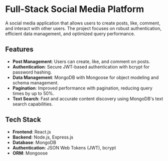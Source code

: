 # Full-Stack Social Media Platform  

A social media application that allows users to create posts, like, comment, and interact with other users. The project focuses on robust authentication, efficient data management, and optimized query performance.  

## Features  
- **Post Management**: Users can create, like, and comment on posts.  
- **Authentication**: Secure JWT-based authentication with bcrypt for password hashing.  
- **Data Management**: MongoDB with Mongoose for object modeling and schema management.  
- **Pagination**: Improved performance with pagination, reducing query times by up to 50%.  
- **Text Search**: Fast and accurate content discovery using MongoDB's text search capabilities.  

## Tech Stack  
- **Frontend**: React.js  
- **Backend**: Node.js, Express.js  
- **Database**: MongoDB  
- **Authentication**: JSON Web Tokens (JWT), bcrypt  
- **ORM**: Mongoose  
